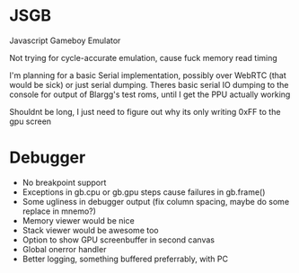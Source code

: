 JSGB
====

Javascript Gameboy Emulator

Not trying for cycle-accurate emulation, cause fuck memory read timing

I'm planning for a basic Serial implementation, possibly over WebRTC (that would be sick)
or just serial dumping. Theres basic serial IO dumping to the console for output of Blargg's 
test roms, until I get the PPU actually working

Shouldnt be long, I just need to figure out why its only writing 0xFF to the gpu screen

Debugger
========

* No breakpoint support
* Exceptions in gb.cpu or gb.gpu steps cause failures in gb.frame()
* Some ugliness in debugger output (fix column spacing, maybe do some replace in mnemo?)
* Memory viewer would be nice
* Stack viewer would be awesome too
* Option to show GPU screenbuffer in second canvas
* Global onerror handler
* Better logging, something buffered preferrably, with PC
